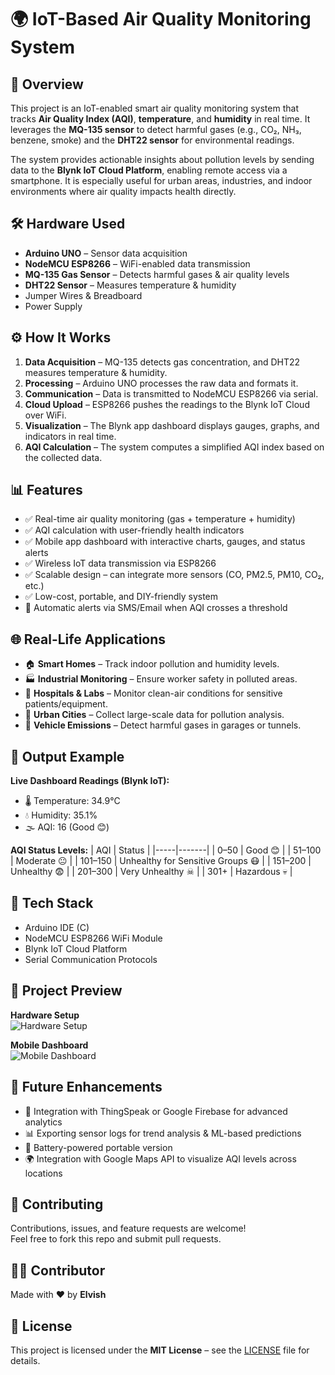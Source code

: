 # 🌍 IoT-Based Air Quality Monitoring System

## 📌 Overview
This project is an IoT-enabled smart air quality monitoring system that tracks **Air Quality Index (AQI)**, **temperature**, and **humidity** in real time. It leverages the **MQ-135 sensor** to detect harmful gases (e.g., CO₂, NH₃, benzene, smoke) and the **DHT22 sensor** for environmental readings.

The system provides actionable insights about pollution levels by sending data to the **Blynk IoT Cloud Platform**, enabling remote access via a smartphone. It is especially useful for urban areas, industries, and indoor environments where air quality impacts health directly.

## 🛠 Hardware Used
- **Arduino UNO** – Sensor data acquisition  
- **NodeMCU ESP8266** – WiFi-enabled data transmission  
- **MQ-135 Gas Sensor** – Detects harmful gases & air quality levels  
- **DHT22 Sensor** – Measures temperature & humidity  
- Jumper Wires & Breadboard  
- Power Supply  

## ⚙️ How It Works
1. **Data Acquisition** – MQ-135 detects gas concentration, and DHT22 measures temperature & humidity.  
2. **Processing** – Arduino UNO processes the raw data and formats it.  
3. **Communication** – Data is transmitted to NodeMCU ESP8266 via serial.  
4. **Cloud Upload** – ESP8266 pushes the readings to the Blynk IoT Cloud over WiFi.  
5. **Visualization** – The Blynk app dashboard displays gauges, graphs, and indicators in real time.  
6. **AQI Calculation** – The system computes a simplified AQI index based on the collected data.  

## 📊 Features
- ✅ Real-time air quality monitoring (gas + temperature + humidity)  
- ✅ AQI calculation with user-friendly health indicators  
- ✅ Mobile app dashboard with interactive charts, gauges, and status alerts  
- ✅ Wireless IoT data transmission via ESP8266  
- ✅ Scalable design – can integrate more sensors (CO, PM2.5, PM10, CO₂, etc.)  
- ✅ Low-cost, portable, and DIY-friendly system  
- 🔔 Automatic alerts via SMS/Email when AQI crosses a threshold  

## 🌐 Real-Life Applications
- 🏠 **Smart Homes** – Track indoor pollution and humidity levels.  
- 🏭 **Industrial Monitoring** – Ensure worker safety in polluted areas.  
- 🏥 **Hospitals & Labs** – Monitor clean-air conditions for sensitive patients/equipment.  
- 🌆 **Urban Cities** – Collect large-scale data for pollution analysis.  
- 🚗 **Vehicle Emissions** – Detect harmful gases in garages or tunnels.  

## 🚀 Output Example
**Live Dashboard Readings (Blynk IoT):**
- 🌡 Temperature: 34.9°C  
- 💧 Humidity: 35.1%  
- 🌫 AQI: 16 (Good 😊)  

**AQI Status Levels:**
| AQI | Status |
|-----|-------|
| 0–50 | Good 😊 |
| 51–100 | Moderate 😐 |
| 101–150 | Unhealthy for Sensitive Groups 😷 |
| 151–200 | Unhealthy 😨 |
| 201–300 | Very Unhealthy ☠ |
| 301+ | Hazardous 💀 |

## 🔧 Tech Stack
- Arduino IDE (C)  
- NodeMCU ESP8266 WiFi Module  
- Blynk IoT Cloud Platform  
- Serial Communication Protocols  

## 📸 Project Preview
**Hardware Setup**  
![Hardware Setup](![9](https://github.com/user-attachments/assets/5e4d882c-b7b4-436a-b9a9-3b3d738b1e14)
)  

**Mobile Dashboard**  
![Mobile Dashboard](![10](https://github.com/user-attachments/assets/4f8ff33d-82e1-42b9-a7d9-a06d8d811a17)
)  

## 🔮 Future Enhancements
- 📡 Integration with ThingSpeak or Google Firebase for advanced analytics  
- 📊 Exporting sensor logs for trend analysis & ML-based predictions  
- 🔋 Battery-powered portable version  
- 🌍 Integration with Google Maps API to visualize AQI levels across locations  

## 🤝 Contributing
Contributions, issues, and feature requests are welcome!  
Feel free to fork this repo and submit pull requests.  

## 👨‍💻 Contributor
Made with ❤ by **Elvish**  

## 📜 License
This project is licensed under the **MIT License** – see the [LICENSE](LICENSE) file for details.

